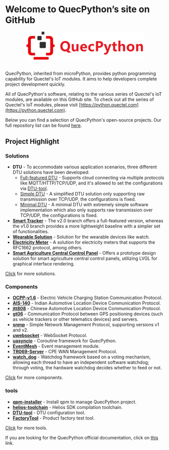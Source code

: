 # Welcome to QuecPython’s site on GitHub

<center>
<img src="./QuecPython-logo.png" style="zoom:40%"/>
</center>

<br>

QuecPython, inherited from microPython, provides python programming capability for Quectel's IoT modules. It aims to help developers complete project development quickly.

All of QuecPython's software, relating to the various series of Quectel's IoT modules, are available on this GitHub site. To check out all the series of Quectel's IoT modules, please visit [https://python.quectel.com](https://python.quectel.com).

Below you can find a selection of QuecPython's open-source projects. Our full repository list can be found [here](https://github.com/orgs/QuecPython/repositories).

## Project Highlight

### Solutions

- **DTU** -  To accommodate various application scenarios, three different DTU solutions have been developed:
    - [Full-featured DTU](https://github.com/QuecPython/solution-DTU) - Supports cloud connecting via multiple protocols like MQTT/HTTP/TCP/UDP, and it's allowed to set the configurations via [DTU-tool](https://github.com/QuecPython/DTU-tool).
    - [Simple DTU](https://github.com/QuecPython/solution-simple-DTU) - A simplified DTU solution only supporting raw transmission over TCP/UDP, the configurations is fixed.
    - [Minimal DTU](https://github.com/QuecPython/solution-minimal-DTU) - A minimal DTU with extremely simple software implementation which also only supports raw transmission over TCP/UDP, the configurations is fixed.
- **[Smart Tracker](https://github.com/QuecPython/solution-tracker)** - The v2.0 branch offers a full-featured version, whereas the v1.0 branch provides a more lightweight baseline with a simpler set of functionalities.
- **[Wearable Solution](https://github.com/QuecPython/solution-wearable)** - Solution for the wearable devices like watch.
- **[Electricity Meter](https://github.com/QuecPython/solution-electricity-meter)** - A solution for electricity meters that supports the RFC1662 protocol, among others.
- **[Smart Agriculture Central Control Panel](https://github.com/QuecPython/solution-Agriculture-Control-Panel)** -  Offers a prototype design solution for smart agriculture central control panels, utilizing LVGL for graphical interface rendering.

[Click](https://github.com/search?q=org%3AQuecPython%20topic%3Asolution&type=repositories) for more solutions.

### Components
- **[OCPP-v1.6](https://github.com/QuecPython/OCPP-v1.6)** - Electric Vehicle Charging Station Communication Protocol.
- **[AIS-140](https://github.com/QuecPython/AIS-140)** - Indian Automotive Location Device Communication Protocol.
- **[jtt808](https://github.com/QuecPython/jtt808)** - Chinese Automotive Location Device Communication Protocol.
- **[gt06](https://github.com/QuecPython/gt06)** - Communication Protocol between GPS positioning devices (such as vehicle trackers or other telematics devices) and servers.
- **[snmp](https://github.com/QuecPython/snmp)** - Simple Network Management Protocol, supporting versions v1 and v2.
- **[uwebsocket](https://github.com/QuecPython/uwebsocket)** - WebSocket Protocol.
- **[uasyncio](https://github.com/QuecPython/uasyncio)** - Coroutine framework for QuecPython.
- **[EventMesh](https://github.com/QuecPython/EventMesh)** - Event management module.
- **[TR069-Server](https://github.com/QuecPython/TR069-Server)** - CPE WAN Management Protocol.
- **[watch_dog](https://github.com/QuecPython/watch_dog)** - Watchdog framework based on a voting mechanism, allowing each thread to have an independent software watchdog; through voting, the hardware watchdog decides whether to feed or not.

[Click](https://github.com/search?q=org%3AQuecPython+topic%3Acomponent&type=repositories) for more components.

### tools

- **[qpm-installer](https://github.com/QuecPython/qpm_installer)** - Install qpm to manage QuecPython project.
- **[helios-toolchain](https://github.com/QuecPython/toolchain)** - Helios SDK compilation toolchain.
- **[DTU-tool](https://github.com/QuecPython/DTU-tool)** - DTU configuration tool.
- **[FactoryTool](https://github.com/QuecPython/FactoryTool)** - Product factory test tool.

[Click](https://github.com/search?q=org%3AQuecPython%20topic%3Atool&type=repositories) for more tools.

If you are looking for the QuecPython official documentation, click on [this](https://python.quectel.com/doc/en/) link.